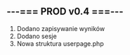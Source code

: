 ## ---=== PROD v0.4 ===---

1. Dodano zapisywanie wyników
2. Dodano sesje
3. Nowa struktura userpage.php